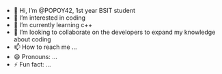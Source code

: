 - 👋 Hi, I’m @POPOY42, 1st year BSIT student
- 👀 I’m interested in coding 
- 🌱 I’m currently learning c++
- 💞️ I’m looking to collaborate on the developers to expand my knowledge about coding
- 📫 How to reach me ...
- 😄 Pronouns: ...
- ⚡ Fun fact: ...

<!---
POPOY42/POPOY42 is a ✨ special ✨ repository because its `README.md` (this file) appears on your GitHub profile.
You can click the Preview link to take a look at your changes.
--->
